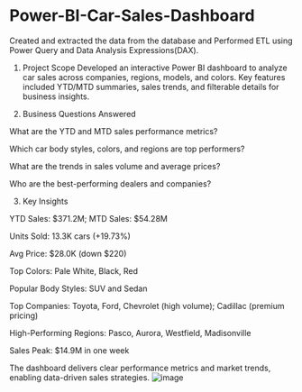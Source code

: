 # Power-BI-Car-Sales-Dashboard
Created and extracted the data from the database and Performed ETL using Power Query and Data Analysis Expressions(DAX).
1. Project Scope
Developed an interactive Power BI dashboard to analyze car sales across companies, regions, models, and colors. Key features included YTD/MTD summaries, sales trends, and filterable details for business insights.

2. Business Questions Answered

What are the YTD and MTD sales performance metrics?

Which car body styles, colors, and regions are top performers?

What are the trends in sales volume and average prices?

Who are the best-performing dealers and companies?

3. Key Insights

YTD Sales: $371.2M; MTD Sales: $54.28M

Units Sold: 13.3K cars (+19.73%)

Avg Price: $28.0K (down $220)

Top Colors: Pale White, Black, Red

Popular Body Styles: SUV and Sedan

Top Companies: Toyota, Ford, Chevrolet (high volume); Cadillac (premium pricing)

High-Performing Regions: Pasco, Aurora, Westfield, Madisonville

Sales Peak: $14.9M in one week

The dashboard delivers clear performance metrics and market trends, enabling data-driven sales strategies.
![image](https://github.com/user-attachments/assets/e83d00f9-ec91-47b4-9a69-59a3373cd78c)

